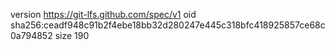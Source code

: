 version https://git-lfs.github.com/spec/v1
oid sha256:ceadf948c91b2f4ebe18bb32d280247e445c318bfc418925857ce68c0a794852
size 190
